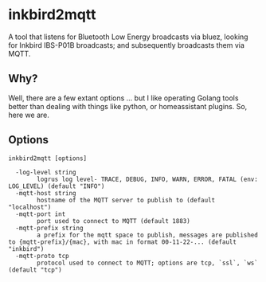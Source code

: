 # inkbird2mqtt

A tool that listens for Bluetooth Low Energy broadcasts via bluez, looking for
Inkbird IBS-P01B broadcasts; and subsequently broadcasts them via MQTT.

## Why?

Well, there are a few extant options ... but I like operating Golang tools
better than dealing with things like python, or homeassistant plugins. So, here
we are.

## Options

```
inkbird2mqtt [options]

  -log-level string
    	logrus log level- TRACE, DEBUG, INFO, WARN, ERROR, FATAL (env: LOG_LEVEL) (default "INFO")
  -mqtt-host string
    	hostname of the MQTT server to publish to (default "localhost")
  -mqtt-port int
    	port used to connect to MQTT (default 1883)
  -mqtt-prefix string
    	a prefix for the mqtt space to publish, messages are published to {mqtt-prefix}/{mac}, with mac in format 00-11-22-... (default "inkbird")
  -mqtt-proto tcp
    	protocol used to connect to MQTT; options are tcp, `ssl`, `ws` (default "tcp")
```
